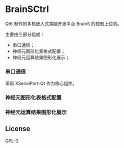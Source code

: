 # BrainSCtrl

Qt6 制作的多核嵌入式类脑开发平台 BrainS 的控制上位机。

主要由三部分组成：

- 串口通信；
- 神经元图形化表格式配置；
- 神经元运算结果图形化展示；

### 串口通信

采用 XSerialPort-Qt 作为核心组件。



### 神经元图形化表格式配置





### 神经元运算结果图形化展示



## License

GPL-3
